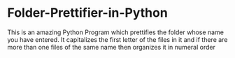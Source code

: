 # Folder-Prettifier-in-Python
This is an amazing Python Program which prettifies the folder whose name you have entered. It capitalizes the first letter of the files in it and if there are more than one files of the same name then organizes it in numeral order
